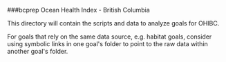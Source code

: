 ###bcprep
Ocean Health Index - British Columbia

This directory will contain the scripts and data to analyze goals for OHIBC.

For goals that rely on the same data source, e.g. habitat goals, consider using symbolic links in one goal's folder to point to the raw data within another goal's folder.